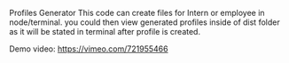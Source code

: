 Profiles Generator
This code can create files for Intern or employee in node/terminal. you could then view generated profiles inside of dist folder as it will be stated in terminal after profile is created.

Demo video: https://vimeo.com/721955466
